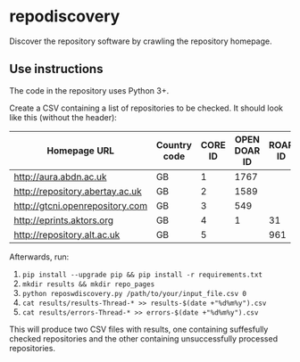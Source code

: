 # repodiscovery

Discover the repository software by crawling the repository homepage.

## Use instructions

The code in the repository uses Python 3+.

Create a CSV containing a list of repositories to be checked. It should look
like this (without the header):

| Homepage URL                    | Country code | CORE ID | OPEN DOAR ID | ROAR ID |
|---------------------------------|--------------|---------|--------------|---------|
| http://aura.abdn.ac.uk          | GB           | 1       | 1767         |         |
| http://repository.abertay.ac.uk | GB           | 2       | 1589         |         |
| http://gtcni.openrepository.com | GB           | 3       | 549          |         |
| http://eprints.aktors.org       | GB           | 4       | 1            | 31      |
| http://repository.alt.ac.uk     | GB           | 5       |              | 961     |

Afterwards, run:

1. ``pip install --upgrade pip && pip install -r requirements.txt``
2. ``mkdir results && mkdir repo_pages``
3. ``python reposwdiscovery.py /path/to/your/input_file.csv 0``
4. ``cat results/results-Thread-* >> results-$(date +"%d%m%y").csv``
5. ``cat results/errors-Thread-* >> errors-$(date +"%d%m%y").csv``

This will produce two CSV files with results, one containing suffesfully checked repositories and the other containing unsuccessfully processed repositories.
